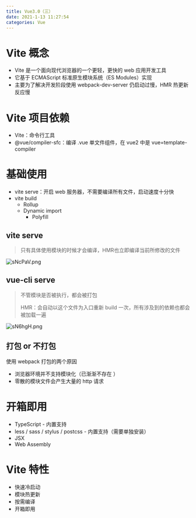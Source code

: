 ```yaml
---
title: Vue3.0（三）
date: 2021-1-13 11:27:54
categories: Vue
---
```


# Vite 概念

* Vite 是一个面向现代浏览器的一个更轻，更快的 web 应用开发工具
* 它基于 ECMAScript 标准原生模块系统（ES Modules）实现
* 主要为了解决开发阶段使用 webpack-dev-server 仍启动过慢，HMR 热更新反应慢

# Vite 项目依赖

* Vite：命令行工具
* @vue/compiler-sfc：编译 .vue 单文件组件，在 vue2 中是 vue=template-compiler

# 基础使用

* vite serve：开启 web 服务器，不需要编译所有文件，启动速度十分快
* vite build
  * Rollup
  * Dynamic import
    * Polyfill

## vite serve

> 只有具体使用模块的时候才会编译，HMR也立即编译当前所修改的文件

![sNcPaV.png](https://s3.ax1x.com/2021/01/13/sNcPaV.png)

## vue-cli serve

> 不管模块是否被执行，都会被打包
>
> HMR：会自动以这个文件为入口重新 build 一次，所有涉及到的依赖也都会被加载一遍

![sN6hgH.png](https://s3.ax1x.com/2021/01/13/sN6hgH.png)

## 打包 or 不打包

使用 webpack 打包的两个原因

* 浏览器环境并不支持模块化（已渐渐不存在 ）
* 零散的模块文件会产生大量的 http 请求

# 开箱即用

* TypeScript - 内置支持
* less / sass / stylus / postcss - 内置支持（需要单独安装）
* JSX
* Web Assembly

# Vite 特性

* 快速冷启动
* 模块热更新
* 按需编译
* 开箱即用